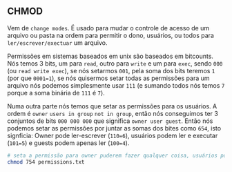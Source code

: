 ## CHMOD

Vem de `change modes`. É usado para mudar o controle de acesso de um arquivo ou pasta na ordem para permitir o dono, usuários, ou todos para `ler/escrever/exectuar` um arquivo.

Permissões em sistemas baseados em unix são baseados em bitcounts. Nós temos 3 bits, um para `read`, outro para `write` e um para `exec`, sendo `000` (ou `read write exec`), se nós setarmos `001`, pela soma dos bits teremos `1` (por que `0001=1`), se nós quisermos setar todas as permissões para um arquivo nós podemos simplesmente usar `111` (e sumando todos nós temos `7` porque a soma binária de `111` é `7`).

Numa outra parte nós temos que setar as permissões para os usuários. A ordem é `owner` `users in group` `not in group`, então nós conseguimos ter 3 conjuntos de bits `000 000 000` que significa `owner user guest`. Então nós podemos setar as permissões por juntar as somas dos bites como `654`, isto signficia: Owner pode ler-escrever (`110=6`), usuários podem ler e executar (`101=5`) e guests podem apenas ler (`100=4`).

```sh
# seta a permissão para owner puderem fazer qualquer coisa, usuários podem ler e executar, e guests apenas ler o arquivo "permissions.txt"
chmod 754 permissions.txt
```